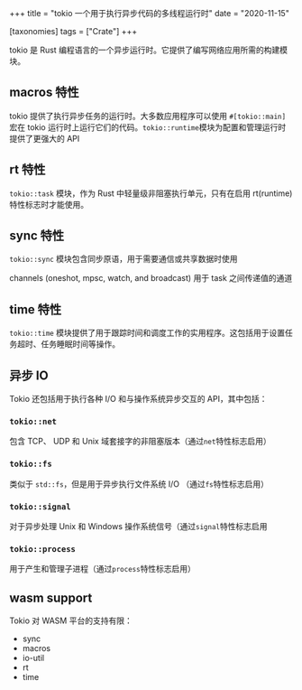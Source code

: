 +++
title = "tokio 一个用于执行异步代码的多线程运行时"
date = "2020-11-15"

[taxonomies]
tags = ["Crate"]
+++

tokio 是 Rust 编程语言的一个异步运行时。它提供了编写网络应用所需的构建模块。

## macros 特性

tokio 提供了执行异步任务的运行时。大多数应用程序可以使用 `#[tokio::main]` 宏在 tokio 运行时上运行它们的代码。`tokio::runtime`模块为配置和管理运行时提供了更强大的 API

## rt 特性

`tokio::task` 模块，作为 Rust 中轻量级非阻塞执行单元，只有在启用 rt(runtime) 特性标志时才能使用。

## sync 特性

`tokio::sync` 模块包含同步原语，用于需要通信或共享数据时使用

channels (oneshot, mpsc, watch, and broadcast) 用于 task 之间传递值的通道

## time 特性

`tokio::time` 模块提供了用于跟踪时间和调度工作的实用程序。这包括用于设置任务超时、任务睡眠时间等操作。

## 异步 IO

Tokio 还包括用于执行各种 I/O 和与操作系统异步交互的 API，其中包括：

### `tokio::net`

包含 TCP、 UDP 和 Unix 域套接字的非阻塞版本（通过`net`特性标志启用） 

### `tokio::fs`

类似于 `std::fs`，但是用于异步执行文件系统 I/O （通过`fs`特性标志启用）

### `tokio::signal`

对于异步处理 Unix 和 Windows 操作系统信号（通过`signal`特性标志启用

### `tokio::process`

用于产生和管理子进程（通过`process`特性标志启用）

## wasm support 

Tokio 对 WASM 平台的支持有限：
- sync
- macros
- io-util
- rt
- time
